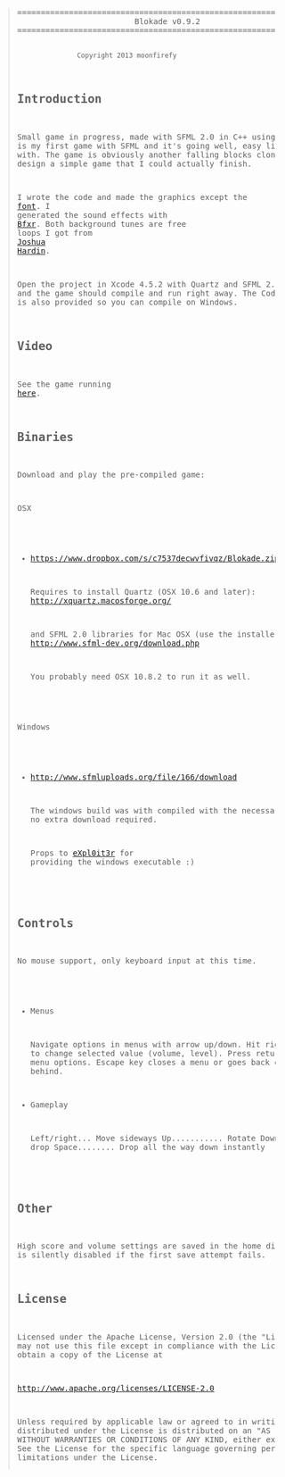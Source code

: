 <blockquote><pre>
===================================================================
                         Blokade v0.9.2 
===================================================================

                   Copyright 2013 moonfirefy

Introduction 
------------

Small game in progress, made with SFML 2.0 in C++ using Xcode. This 
is my first game with SFML and it's going well, easy library to work 
with. The game is obviously another falling blocks clone but I wanted 
to design a simple game that I could actually finish.

I wrote the code and made the graphics except the <a href="http://www.ms-studio.com/FontSales/anonymous.html">font</a>. I generated 
the sound effects with <a href="http://www.bfxr.net/">Bfxr</a>. Both background tunes are free loops I 
got from <a href="http://www.joshuahardin.com/free_music_loops.php">Joshua Hardin</a>.

Open the project in Xcode 4.5.2 with Quartz and SFML 2.0 installed 
and the game should compile and run right away. The Code::Blocks
project is also provided so you can compile on Windows.

Video
-----

See the game running <a href="https://vimeo.com/57818102">here</a>.

Binaries
--------

Download and play the pre-compiled game: 
    
OSX

  * <a href="https://www.dropbox.com/s/c7537decwvfivqz/Blokade.zip">https://www.dropbox.com/s/c7537decwvfivqz/Blokade.zip</a>

    Requires to install Quartz (OSX 10.6 and later): 
    <a href="http://xquartz.macosforge.org/">http://xquartz.macosforge.org/</a>

    and SFML 2.0 libraries for Mac OSX (use the installer): 
    <a href="http://www.sfml-dev.org/download.php">http://www.sfml-dev.org/download.php</a>
    
    You probably need OSX 10.8.2 to run it as well.

Windows

  * <a href="http://www.sfmluploads.org/file/166/download">http://www.sfmluploads.org/file/166/download</a>

    The windows build was with compiled with the necessary libraries
    so no extra download required.
    
    Props to <a href="https://github.com/eXpl0it3r">eXpl0it3r</a> for providing the windows executable :)

Controls
--------

No mouse support, only keyboard input at this time.

  * Menus

    Navigate options in menus with arrow up/down. Hit right/left 
    arrows to change selected value (volume, level). Press return 
    key to select menu options. Escape key closes a menu or goes 
    back one menu behind.

  * Gameplay

    Left/right... Move sideways
    Up........... Rotate
    Down......... Faster drop
    Space........ Drop all the way down instantly

Other
-----

High score and volume settings are saved in the home directory. 
Save is silently disabled if the first save attempt fails.

License
-------

Licensed under the Apache License, Version 2.0 (the "License"); you 
may not use this file except in compliance with the License. You may 
obtain a copy of the License at

<a href="http://www.apache.org/licenses/LICENSE-2.0">http://www.apache.org/licenses/LICENSE-2.0</a>

Unless required by applicable law or agreed to in writing, software 
distributed under the License is distributed on an "AS IS" BASIS, 
WITHOUT WARRANTIES OR CONDITIONS OF ANY KIND, either express or implied. 
See the License for the specific language governing permissions and 
limitations under the License.
</pre></blockquote>
